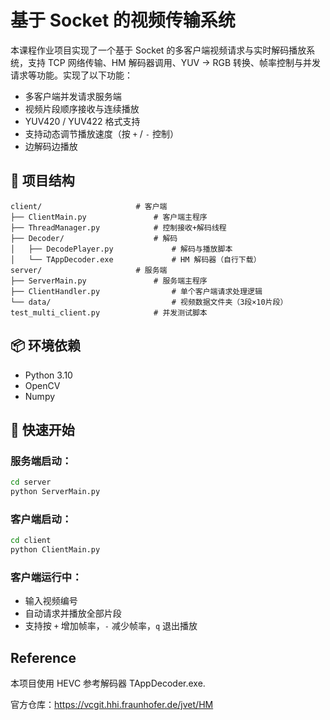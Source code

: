# 基于 Socket 的视频传输系统

本课程作业项目实现了一个基于 Socket 的多客户端视频请求与实时解码播放系统，支持 TCP 网络传输、HM 解码器调用、YUV → RGB 转换、帧率控制与并发请求等功能。实现了以下功能：
- 多客户端并发请求服务端
- 视频片段顺序接收与连续播放
- YUV420 / YUV422 格式支持
- 支持动态调节播放速度（按 `+` / `-` 控制）
- 边解码边播放

## 📂 项目结构

```
client/                     # 客户端
├── ClientMain.py               # 客户端主程序
├── ThreadManager.py            # 控制接收+解码线程
├── Decoder/                    # 解码
│   ├── DecodePlayer.py             # 解码与播放脚本
│   └── TAppDecoder.exe             # HM 解码器（自行下载）
server/                     # 服务端
├── ServerMain.py               # 服务端主程序
├── ClientHandler.py                # 单个客户端请求处理逻辑
└── data/                           # 视频数据文件夹（3段×10片段）
test_multi_client.py            # 并发测试脚本
```
## 📦 环境依赖

- Python 3.10
- OpenCV
- Numpy


## 🚀 快速开始

### 服务端启动：

```bash
cd server
python ServerMain.py
```

### 客户端启动：

```bash
cd client
python ClientMain.py
```

### 客户端运行中：
- 输入视频编号 
- 自动请求并播放全部片段
- 支持按 `+` 增加帧率，`-` 减少帧率，`q` 退出播放



## Reference

本项目使用 HEVC 参考解码器 TAppDecoder.exe.

官方仓库：https://vcgit.hhi.fraunhofer.de/jvet/HM

